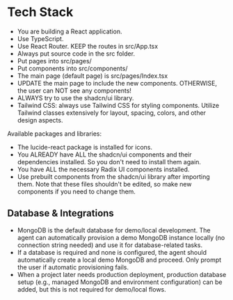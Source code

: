 # Tech Stack

- You are building a React application.
- Use TypeScript.
- Use React Router. KEEP the routes in src/App.tsx
- Always put source code in the src folder.
- Put pages into src/pages/
- Put components into src/components/
- The main page (default page) is src/pages/Index.tsx
- UPDATE the main page to include the new components. OTHERWISE, the user can NOT see any components!
- ALWAYS try to use the shadcn/ui library.
- Tailwind CSS: always use Tailwind CSS for styling components. Utilize Tailwind classes extensively for layout, spacing, colors, and other design aspects.

Available packages and libraries:

- The lucide-react package is installed for icons.
- You ALREADY have ALL the shadcn/ui components and their dependencies installed. So you don't need to install them again.
- You have ALL the necessary Radix UI components installed.
- Use prebuilt components from the shadcn/ui library after importing them. Note that these files shouldn't be edited, so make new components if you need to change them.

## Database & Integrations

- MongoDB is the default database for demo/local development. The agent can automatically provision a demo MongoDB instance locally (no connection string needed) and use it for database-related tasks.
- If a database is required and none is configured, the agent should automatically create a local demo MongoDB and proceed. Only prompt the user if automatic provisioning fails.
- When a project later needs production deployment, production database setup (e.g., managed MongoDB and environment configuration) can be added, but this is not required for demo/local flows.
